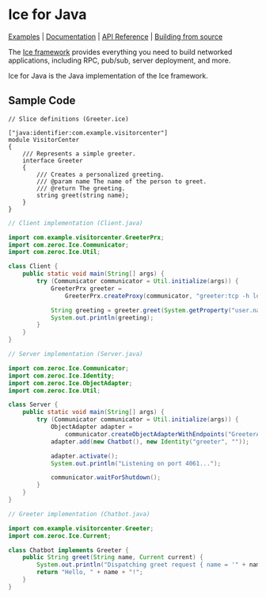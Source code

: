 # Ice for Java

[Examples] | [Documentation] | [API Reference] | [Building from source]

The [Ice framework] provides everything you need to build networked applications,
including RPC, pub/sub, server deployment, and more.

Ice for Java is the Java implementation of the Ice framework.

## Sample Code

```slice
// Slice definitions (Greeter.ice)

["java:identifier:com.example.visitorcenter"]
module VisitorCenter
{
    /// Represents a simple greeter.
    interface Greeter
    {
        /// Creates a personalized greeting.
        /// @param name The name of the person to greet.
        /// @return The greeting.
        string greet(string name);
    }
}
```

```java
// Client implementation (Client.java)

import com.example.visitorcenter.GreeterPrx;
import com.zeroc.Ice.Communicator;
import com.zeroc.Ice.Util;

class Client {
    public static void main(String[] args) {
        try (Communicator communicator = Util.initialize(args)) {
            GreeterPrx greeter =
                GreeterPrx.createProxy(communicator, "greeter:tcp -h localhost -p 4061");

            String greeting = greeter.greet(System.getProperty("user.name"));
            System.out.println(greeting);
        }
    }
}
```

```java
// Server implementation (Server.java)

import com.zeroc.Ice.Communicator;
import com.zeroc.Ice.Identity;
import com.zeroc.Ice.ObjectAdapter;
import com.zeroc.Ice.Util;

class Server {
    public static void main(String[] args) {
        try (Communicator communicator = Util.initialize(args)) {
            ObjectAdapter adapter =
                communicator.createObjectAdapterWithEndpoints("GreeterAdapter", "tcp -p 4061");
            adapter.add(new Chatbot(), new Identity("greeter", ""));

            adapter.activate();
            System.out.println("Listening on port 4061...");

            communicator.waitForShutdown();
        }
    }
}
```

```java
// Greeter implementation (Chatbot.java)

import com.example.visitorcenter.Greeter;
import com.zeroc.Ice.Current;

class Chatbot implements Greeter {
    public String greet(String name, Current current) {
        System.out.println("Dispatching greet request { name = '" + name + "' }");
        return "Hello, " + name + "!";
    }
}
```

[Examples]: https://github.com/zeroc-ice/ice-demos/tree/main/java
[Documentation]: https://docs.zeroc.com/ice/latest/java/
[API Reference]: https://code.zeroc.com/ice/main/api/java/index.html
[Building from source]: ./BUILDING.md
[Ice framework]: https://github.com/zeroc-ice/ice
